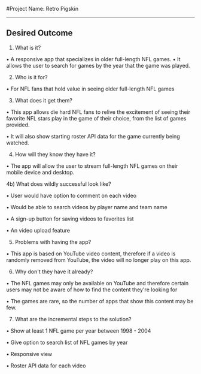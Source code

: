 #Project Name: Retro Pigskin

----------------
Desired Outcome
----------------

1) What is it?

  • A responsive app that specializes in older full-length NFL games.
  • It allows the user to search for games by the year that the game was played.


2) Who is it for?

  • For NFL fans that hold value in seeing older full-length NFL games


3) What does it get them?

  • This app allows die hard NFL fans to relive the excitement of seeing their favorite NFL stars play in
    the game of their choice, from the list of games provided.

  • It will also show starting roster API data for the game currently being watched.


4) How will they know they have it?

  • The app will allow the user to stream full-length NFL games on their mobile device and desktop.


4b) What does wildly successful look like?

  • User would have option to comment on each video

  • Would be able to search videos by player name and team name

  • A sign-up button for saving videos to favorites list

  • An video upload feature


5) Problems with having the app?

  • This app is based on YouTube video content, therefore if a video is randomly removed from YouTube,
    the video will no longer play on this app.


6) Why don't they have it already?

  • The NFL games may only be available on YouTube and therefore certain users may not be aware of how to find
    the content they're looking for

  • The games are rare, so the number of apps that show this content may be few.


7) What are the incremental steps to the solution?

  • Show at least 1 NFL game per year between 1998 - 2004

  • Give option to search list of NFL games by year

  • Responsive view

  • Roster API data for each video


<!-- ToDo

  Home Page

[x] Links
  [x] home
  [x] search

[x] Featured video section
  [x] style for 478px
  [x] add "show more" dropdown for video details

[x] NFL video section
  [x] add three videos to section
  [x] add YouTube link to each video
  [x] style video image

[] Create "year" component
  [] set up Route to year page

[] Create HTML inside Render method 









-->
